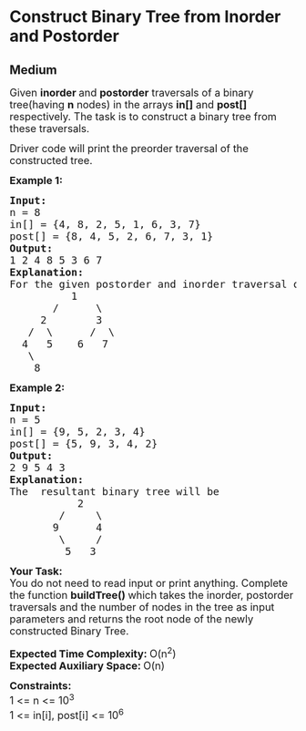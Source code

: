 # Construct Binary Tree from Inorder and Postorder
## Medium
<div class="problems_problem_content__Xm_eO"><p><span style="font-size: 18px;">Given <strong>inorder </strong>and <strong>postorder</strong> traversals of a binary tree(having <strong>n</strong> nodes) in the arrays <strong>in[]</strong> and <strong>post[]</strong> respectively. The task is to construct a binary tree from these traversals.</span></p>
<p><span style="font-size: 18px;">Driver code will print the preorder traversal of the constructed tree.</span></p>
<p><span style="font-size: 18px;"><strong>Example 1:</strong></span></p>
<pre><span style="font-size: 18px;"><strong>Input:
</strong>n = 8
in[] = {4, 8, 2, 5, 1, 6, 3, 7}
post[] = {8, 4, 5, 2, 6, 7, 3, 1}
<strong>Output: <br></strong>1 2 4 8 5 3 6 7<strong>
Explanation: <br></strong>For the given postorder and inorder traversal of tree the&nbsp; resultant binary tree will be
&nbsp;&nbsp;&nbsp;&nbsp;&nbsp;&nbsp;&nbsp;&nbsp;&nbsp; 1
&nbsp;&nbsp;&nbsp;&nbsp;&nbsp;&nbsp; /&nbsp;&nbsp; &nbsp;  \
&nbsp;&nbsp;&nbsp;&nbsp; 2&nbsp;&nbsp;&nbsp;&nbsp;&nbsp; &nbsp; 3
&nbsp;&nbsp; /&nbsp; \      /  \
&nbsp; 4&nbsp;&nbsp; 5&nbsp;&nbsp;  6&nbsp;&nbsp;&nbsp;7
&nbsp;&nbsp;&nbsp;\
&nbsp;&nbsp;&nbsp;&nbsp;8</span>
</pre>
<p><span style="font-size: 18px;"><strong>Example 2:</strong></span></p>
<pre><span style="font-size: 18px;"><strong>Input:
</strong>n = 5
in[] = {9, 5, 2, 3, 4}
post[] = {5, 9, 3, 4, 2}
<strong>Output: <br></strong>2 9 5 4 3<strong>
Explanation: &nbsp;
</strong>The&nbsp; resultant binary tree will be
&nbsp; &nbsp; &nbsp; &nbsp; &nbsp; &nbsp;2
&nbsp; &nbsp; &nbsp; &nbsp; /&nbsp;  &nbsp; \
&nbsp; &nbsp; &nbsp;&nbsp; 9&nbsp; &nbsp; &nbsp; 4
       &nbsp;\     /
     &nbsp; &nbsp; 5   3</span></pre>
<p><span style="font-size: 18px;"><strong>Your Task:</strong><br>You do not need to read input or print anything.&nbsp;Complete the function <strong>buildTree() </strong>which takes the inorder, postorder traversals and the number of nodes in the tree as input parameters and returns the root node of the newly constructed Binary Tree.</span></p>
<p><span style="font-size: 18px;"><strong>Expected Time Complexity:&nbsp;</strong>O(n<sup>2</sup>)<br><strong>Expected Auxiliary Space:&nbsp;</strong>O(n)</span></p>
<p><span style="font-size: 18px;"><strong>Constraints:</strong></span><br><span style="font-size: 18px;">1 &lt;= n &lt;= 10<sup>3</sup><br>1 &lt;= in[i], post[i] &lt;= 10<sup>6</sup></span></p></div>